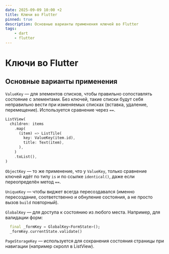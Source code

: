```yaml
---
date: 2025-09-09 10:00 +2
title: Ключи во Flutter
pinned: true
description: Основные варианты применения ключей во Flutter
tags:
    - dart
    - flutter
---
```


# Ключи во Flutter

## Основные варианты применения

`ValueKey` — для элементов списков, чтобы правильно сопоставлять состояние с элементами.
Без ключей, такие списки будут себя неправильно вести при изменяемых списках (вставка, удаление, перемещение).
Используется сравнение через `==`.

```dart
ListView(
  children: items
    .map(
      (item) => ListTile(
        key: ValueKey(item.id),
        title: Text(item),
      ),
    )
    .toList(),
)
```

`ObjectKey` — то же применение, что у `ValueKey`, только сравнение ключей идёт по типу `is` и по ссылке `identical()`,
даже если переопределён метод `==`.

`UniqueKey` — чтобы виджет всегда пересоздавался (именно пересоздание, соответственно и обнуление состояния,
а не просто вызов `build` повторный).

`GlobalKey` — для доступа к состоянию из любого места.
Например, для валидации форм:

```dart
  final _formKey = GlobalKey<FormState>();
  _formKey.currentState.validate()
```

`PageStorageKey` — используется для сохранения состояния страницы при навигации (например скролл в ListView).
